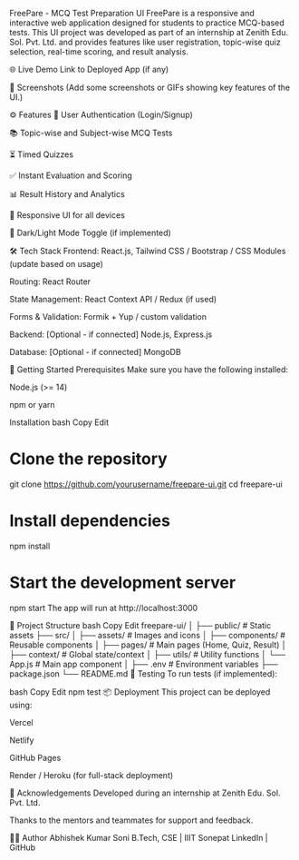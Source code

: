 FreePare - MCQ Test Preparation UI
FreePare is a responsive and interactive web application designed for students to practice MCQ-based tests. This UI project was developed as part of an internship at Zenith Edu. Sol. Pvt. Ltd. and provides features like user registration, topic-wise quiz selection, real-time scoring, and result analysis.

🌐 Live Demo
Link to Deployed App (if any)

📸 Screenshots
(Add some screenshots or GIFs showing key features of the UI.)

⚙️ Features
🧑 User Authentication (Login/Signup)

📚 Topic-wise and Subject-wise MCQ Tests

⏳ Timed Quizzes

✅ Instant Evaluation and Scoring

📊 Result History and Analytics

📱 Responsive UI for all devices

🌙 Dark/Light Mode Toggle (if implemented)

🛠️ Tech Stack
Frontend: React.js, Tailwind CSS / Bootstrap / CSS Modules (update based on usage)

Routing: React Router

State Management: React Context API / Redux (if used)

Forms & Validation: Formik + Yup / custom validation

Backend: [Optional - if connected] Node.js, Express.js

Database: [Optional - if connected] MongoDB

🚀 Getting Started
Prerequisites
Make sure you have the following installed:

Node.js (>= 14)

npm or yarn

Installation
bash
Copy
Edit
# Clone the repository
git clone https://github.com/yourusername/freepare-ui.git
cd freepare-ui

# Install dependencies
npm install

# Start the development server
npm start
The app will run at http://localhost:3000

📂 Project Structure
bash
Copy
Edit
freepare-ui/
│
├── public/                 # Static assets
├── src/
│   ├── assets/             # Images and icons
│   ├── components/         # Reusable components
│   ├── pages/              # Main pages (Home, Quiz, Result)
│   ├── context/            # Global state/context
│   ├── utils/              # Utility functions
│   └── App.js              # Main app component
│
├── .env                   # Environment variables
├── package.json
└── README.md
🧪 Testing
To run tests (if implemented):

bash
Copy
Edit
npm test
📦 Deployment
This project can be deployed using:

Vercel

Netlify

GitHub Pages

Render / Heroku (for full-stack deployment)

🙌 Acknowledgements
Developed during an internship at Zenith Edu. Sol. Pvt. Ltd.

Thanks to the mentors and teammates for support and feedback.

👨‍💻 Author
Abhishek Kumar Soni
B.Tech, CSE | IIIT Sonepat
LinkedIn | GitHub

